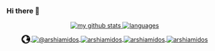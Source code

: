 ### Hi there 👋

<!--
**smousavi05/smousavi05** is a ✨ _special_ ✨ repository because its `README.md` (this file) appears on your GitHub profile.

Here are some ideas to get you started:

- 🔭 I’m currently working on ...
- 🌱 I’m currently learning ...
- 👯 I’m looking to collaborate on ...
- 🤔 I’m looking for help with ...
- 💬 Ask me about ...
- 📫 How to reach me: ...
- 😄 Pronouns: ...
- ⚡ Fun fact: ...
-->


<a align="center" href="https://profiles.stanford.edu/seyed-mostafa-mousavi">
    <p align="center">
    <img src="https://github-readme-stats.vercel.app/api?username=smousavi05&count_private=true&show_icons=true&theme=gotham" alt="my github stats" width="420"/>&nbsp;<img src="https://github-readme-stats.vercel.app/api/top-langs/?username=smousavi05&layout=compact&theme=gotham" alt="languages" height="165">
    </p>
</a>

<p align="center">

<a href="https://profiles.stanford.edu/seyed-mostafa-mousavi" target="blank">
<img align="center" src="https://raw.githubusercontent.com/iconic/open-iconic/master/svg/globe.svg" alt="@arshiamidos" height="20" width="20" />
</a>

<a href="https://scholar.google.com/citations?user=fcXLzLgAAAAJ&hl=en" target="blank">
<img align="center" src="https://cdn.jsdelivr.net/npm/simple-icons@3.0.1/icons/google-scholar.svg" alt="@arshiamidos" height="20" width="20" />
</a>

<a href="https://www.linkedin.com/in/s-mostafa-mousavi-9a906658/" target="blank">
<img align="center" src="https://cdn.jsdelivr.net/npm/simple-icons@3.0.1/icons/linkedin.svg" alt="arshiamidos" height="20" width="20" />
</a>

<a href="https://github.com/smousavi05" target="blank">
<img align="center" src="https://cdn.jsdelivr.net/npm/simple-icons@3.0.1/icons/github.svg" alt="arshiamidos" height="20" width="20" />
</a>

<a href="https://www.researchgate.net/profile/Smostafa_Mousavi" target="blank">
<img align="center" src="https://cdn.jsdelivr.net/npm/simple-icons@3.0.1/icons/research-gate.svg" alt="arshiamidos" height="20" width="20" />
</a>

</p>
